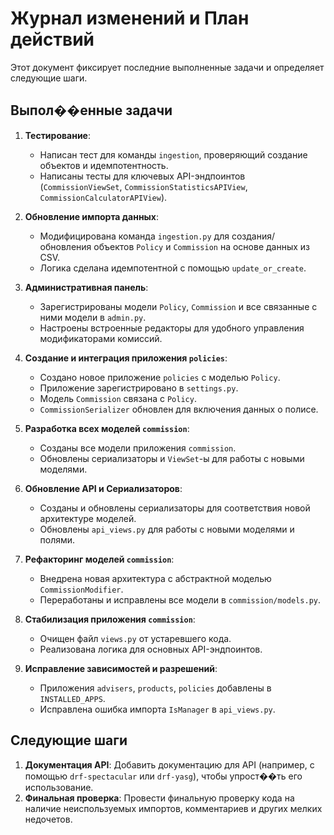 # Журнал изменений и План действий

Этот документ фиксирует последние выполненные задачи и определяет следующие шаги.

## Выпол��енные задачи

1.  **Тестирование**:
    *   Написан тест для команды `ingestion`, проверяющий создание объектов и идемпотентность.
    *   Написаны тесты для ключевых API-эндпоинтов (`CommissionViewSet`, `CommissionStatisticsAPIView`, `CommissionCalculatorAPIView`).

2.  **Обновление импорта данных**:
    *   Модифицирована команда `ingestion.py` для создания/обновления объектов `Policy` и `Commission` на основе данных из CSV.
    *   Логика сделана идемпотентной с помощью `update_or_create`.

3.  **Административная панель**:
    *   Зарегистрированы модели `Policy`, `Commission` и все связанные с ними модели в `admin.py`.
    *   Настроены встроенные редакторы для удобного управления модификаторами комиссий.

4.  **Создание и интеграция приложения `policies`**:
    *   Создано новое приложение `policies` с моделью `Policy`.
    *   Приложение зарегистрировано в `settings.py`.
    *   Модель `Commission` связана с `Policy`.
    *   `CommissionSerializer` обновлен для включения данных о полисе.

5.  **Разработка всех моделей `commission`**:
    *   Созданы все модели приложения `commission`.
    *   Обновлены сериализаторы и `ViewSet`-ы для работы с новыми моделями.

6.  **Обновление API и Сериализаторов**:
    *   Созданы и обновлены сериализаторы для соответствия новой архитектуре моделей.
    *   Обновлены `api_views.py` для работы с новыми моделями и полями.

7.  **Рефакторинг моделей `commission`**:
    *   Внедрена новая архитектура с абстрактной моделью `CommissionModifier`.
    *   Переработаны и исправлены все модели в `commission/models.py`.

8.  **Стабилизация приложения `commission`**:
    *   Очищен файл `views.py` от устаревшего кода.
    *   Реализована логика для основных API-эндпоинтов.

9.  **Исправление зависимостей и разрешений**:
    *   Приложения `advisers`, `products`, `policies` добавлены в `INSTALLED_APPS`.
    *   Исправлена ошибка импорта `IsManager` в `api_views.py`.

## Следующие шаги

1.  **Документация API**: Добавить документацию для API (например, с помощью `drf-spectacular` или `drf-yasg`), чтобы упрост��ть его использование.
2.  **Финальная проверка**: Провести финальную проверку кода на наличие неиспользуемых импортов, комментариев и других мелких недочетов.
